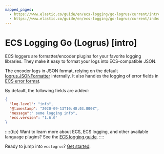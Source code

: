 ```yaml
---
mapped_pages:
  - https://www.elastic.co/guide/en/ecs-logging/go-logrus/current/intro.html
  - https://www.elastic.co/guide/en/ecs-logging/go-logrus/current/index.html
---
```


# ECS Logging Go (Logrus) [intro]

ECS loggers are formatter/encoder plugins for your favorite logging libraries. They make it easy to format your logs into ECS-compatible JSON.

The encoder logs in JSON format, relying on the default [logrus.JSONFormatter](https://pkg.go.dev/github.com/sirupsen/logrus#JSONFormatter) internally. It also handles the logging of error fields in [ECS error format](ecs://docs/reference/ecs-error.md).

By default, the following fields are added:

```json
{
  "log.level": "info",
  "@timestamp": "2020-09-13T10:48:03.000Z",
  "message":" some logging info",
  "ecs.version": "1.6.0"
}
```

::::{tip}
Want to learn more about ECS, ECS logging, and other available language plugins? See the [ECS logging guide](ecs-logging://docs/reference/intro.md).
::::


Ready to jump into `ecslogrus`? [Get started](/reference/setup.md).

